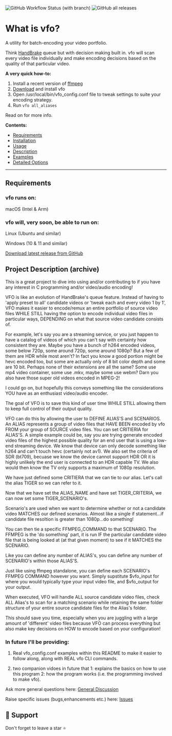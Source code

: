 ![GitHub Workflow Status (with branch)](https://img.shields.io/github/actions/workflow/status/CraigWatt/vfo/on-push-test.yml?branch=main)
![GitHub all releases](https://img.shields.io/github/downloads/CraigWatt/vfo/total)

# What is vfo?

A utility for batch-encoding your video portfolio.  

Think [HandBrake](https://github.com/HandBrake/HandBrake) queue but with decision making built in.  vfo will scan every video file individually and make encoding decisions based on the quality of that particular video.

**A very quick how-to:**

1. Install a recent version of [ffmpeg](https://ffmpeg.org/download.html)
2. [Download](https://github.com/CraigWatt/vfo/releases/latest) and install vfo
3. Open /usr/local/bin/vfo_config.conf file to tweak settings to suite your encoding strategy.  
4. Run `vfo all_aliases`

Read on for more info.

**Contents:**

- [Requirements](#requirements)
- [Installation](#installation)
- [Usage](#usage)
- [Description](#description)
- [Examples](#examples)
- [Detailed Options](#detailed-options)

-------------

## Requirements

### vfo runs on:
  
  macOS (Intel & Arm)
  
### vfo will, very soon, be able to run on:
  
  Linux (Ubuntu and similar)
  
  Windows (10 & 11 and similar)
  
[Download latest release from GitHub](https://github.com/CraigWatt/vfo/releases/latest)



## Project Description (archive)

This is a great project to dive into using and/or contributing to if you have any interest in C programming and/or video/audio encoding!  

VFO is like an evolution of HandBrake's queue feature.  Instead of having to 'apply preset to all' candidate videos or 'tweak each and every video 1 by 1', VFO makes it easier to encode/remux an entire portfolio of source video files WHILE STILL having the option to encode individual video files in particular ways, DEPENDING on what that source video candidate consists of.

For example, let's say you are a streaming service, or you just happen to have a catalog of videos of which you can't say with certainty how consistent they are.  Maybe you have a bunch of h264 encoded videos, some below 720p, some around 720p, some around 1080p?  But a few of them are HDR while most aren't?  In fact you know a good portion might be hevc encoded too, but some are actually only of 8 bit color depth and some are 10 bit.  Perhaps none of their extensions are all the same?  Some use mp4 video container, some use .mkv, maybe some use webm?  Darn you also have those super old videos encoded in MPEG-2!  

I could go on, but hopefully this conveys something like the considerations YOU have as an enthusiast video/audio encoder.

The goal of VFO is to save this kind of user time WHILE STILL allowing them to keep full control of their output quality.

VFO can do this by allowing the user to DEFINE ALIAS'S and SCENARIOS.  An ALIAS represents a group of video files that HAVE BEEN encoded by vfo FROM your group of SOURCE video files. You can set CRITIERIA for ALIAS'S.  A simple example could be, say you are trying generate encoded video files of the highest possible quality for an end user that is using a low-end streaming device.  We know that device can only decode something like h264 and can't touch hevc (certainly not av1).
We also set the criteria of SDR (bt709), becuase we know the device cannot support HDR OR it is highly unlikely the end user is connected to an HDR capable TV.  We also would then know the TV only supports a maximum of 1080p resolution.

We have just defined some CRITIERA that we can tie to our alias.  Let's call the alias TIGER so we can refer to it.

Now that we have set the ALIAS_NAME and have set TIGER_CRITERIA, we can now set some TIGER_SCENARIO's.  

Scenario's are used when we want to determine whether or not a candidate video MATCHES our defined scenarios.  Almost like a single if statement...if candidate file resoltion is greater than 1080p...do something!

You can then tie a specific FFMPEG_COMMAND to that SCENARIO.  The FFMPEG is the 'do something' part, it is run IF the particular candidate video file that is being looked at (at that given moment) to see if it MATCHES the SCENARIO.

Like you can define any number of ALIAS's, you can define any number of SCENARIO's within those ALIAS'S.

Just like using ffmpeg standalone, you can define each SCENARIO's FFMPEG COMMAND however you want.  Simply supstitute $vfo_input for where you would typically type your input video file, and $vfo_output for your output.

When executed, VFO will handle ALL source candidate video files, check ALL Alias's to scan for a matching scenario while retaining the same folder structure of your entire source candidate files for the Alias's folder.

This should save you time, especially when you are juggling with a large amount of 'different' video files because VFO can process everything but also make key decisions on HOW to encode based on your configuration!

### In future I'll be providing:

1. Real vfo_config.conf examples within this README to make it easier to follow along, along with REAL vfo CLI commands.

2. two companion vidoes in future that 1: explains the basics on how to use this program 2: how the program works (i.e. the programming involved to make vfo).

Ask more general questions here: [General Discussion](https://github.com/CraigWatt/vfo/discussions/27)

Raise specific issues (bugs,enhancements etc.) here: [Issues](https://github.com/CraigWatt/vfo/issues)

## 🙏 Support

Don't forget to leave a star ⭐️
